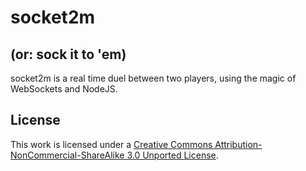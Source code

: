 # socket2m
## (or: sock it to 'em)

socket2m is a real time duel between two players, using the magic of WebSockets and NodeJS.

## License
This work is licensed under a [Creative Commons Attribution-NonCommercial-ShareAlike 3.0 Unported License](http://creativecommons.org/licenses/by-nc-sa/3.0/).
